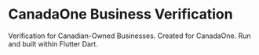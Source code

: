 # CanadaOne Business Verification

Verification for Canadian-Owned Businesses. Created for CanadaOne. Run and built within Flutter Dart.
